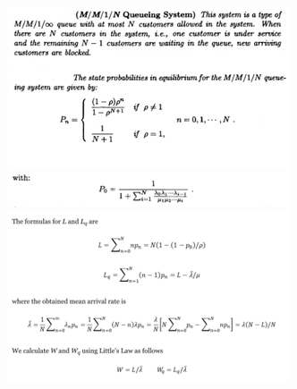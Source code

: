 <img src="images/0E3E87C5-1B81-4E02-ACB5-6BB03D29E00F_1_201_a.jpeg"/>
<img src="images/03D77E38-D2B9-4664-9BDF-CF48DA8AA3ED_4_5005_c.jpeg"/>
<img src="images/MM1N-2.png"/>



